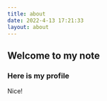 ```yaml
---
title: about
date: 2022-4-13 17:21:33
layout: about
---
```


## Welcome to my note

### Here is my profile

Nice!